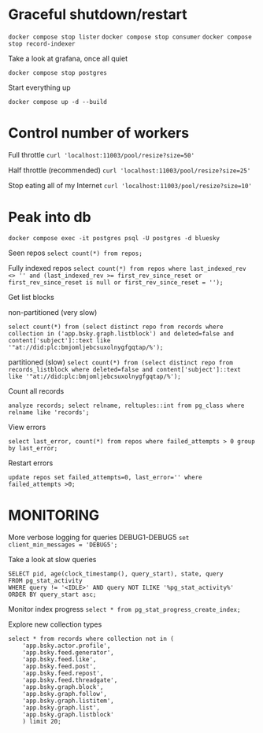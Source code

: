# Graceful shutdown/restart

`docker compose stop lister`
`docker compose stop consumer`
`docker compose stop record-indexer`

Take a look at grafana, once all quiet

`docker compose stop postgres`

Start everything up

`docker compose up -d --build`

# Control number of workers

Full throttle
`curl 'localhost:11003/pool/resize?size=50'`

Half throttle (recommended)
`curl 'localhost:11003/pool/resize?size=25'`

Stop eating all of my Internet
`curl 'localhost:11003/pool/resize?size=10'`

# Peak into db

`docker compose exec -it postgres psql -U postgres -d bluesky`

Seen repos
`select count(*) from repos;`

Fully indexed repos
`select count(*) from repos where last_indexed_rev <> '' and (last_indexed_rev >= first_rev_since_reset or first_rev_since_reset is null or first_rev_since_reset = '');`

Get list blocks

non-partitioned (very slow)

```
select count(*) from (select distinct repo from records where collection in ('app.bsky.graph.listblock') and deleted=false and content['subject']::text like '"at://did:plc:bmjomljebcsuxolnygfgqtap/%');
```

partitioned (slow)
`select count(*) from (select distinct repo from records_listblock where deleted=false and content['subject']::text like '"at://did:plc:bmjomljebcsuxolnygfgqtap/%');`

Count all records

`analyze records; select relname, reltuples::int from pg_class where relname like 'records';`

View errors

`select last_error, count(*) from repos where failed_attempts > 0 group by last_error;`

Restart errors

`update repos set failed_attempts=0, last_error='' where failed_attempts >0;`

# MONITORING

More verbose logging for queries DEBUG1-DEBUG5
`set client_min_messages = 'DEBUG5';`

Take a look at slow queries
```
SELECT pid, age(clock_timestamp(), query_start), state, query
FROM pg_stat_activity
WHERE query != '<IDLE>' AND query NOT ILIKE '%pg_stat_activity%'
ORDER BY query_start asc;
```

Monitor index progress
`select * from pg_stat_progress_create_index;`

Explore new collection types

```
select * from records where collection not in (
    'app.bsky.actor.profile',
    'app.bsky.feed.generator',
    'app.bsky.feed.like',
    'app.bsky.feed.post',
    'app.bsky.feed.repost',
    'app.bsky.feed.threadgate',
    'app.bsky.graph.block',
    'app.bsky.graph.follow',
    'app.bsky.graph.listitem',
    'app.bsky.graph.list',
    'app.bsky.graph.listblock'
    ) limit 20;

```